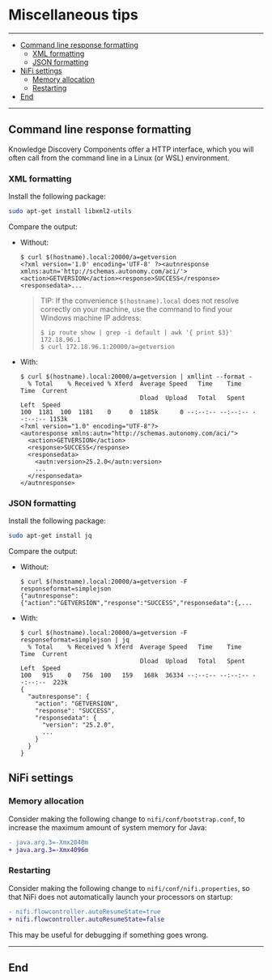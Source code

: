# Miscellaneous tips

---

- [Command line response formatting](#command-line-response-formatting)
  - [XML formatting](#xml-formatting)
  - [JSON formatting](#json-formatting)
- [NiFi settings](#nifi-settings)
  - [Memory allocation](#memory-allocation)
  - [Restarting](#restarting)
- [End](#end)

---

## Command line response formatting

Knowledge Discovery Components offer a HTTP interface, which you will often call from the command line in a Linux (or WSL) environment.

### XML formatting

Install the following package:

```sh
sudo apt-get install libxml2-utils
```

Compare the output:

- Without:
  
  ```bsh
  $ curl $(hostname).local:20000/a=getversion
  <?xml version='1.0' encoding='UTF-8' ?><autnresponse xmlns:autn='http://schemas.autonomy.com/aci/'><action>GETVERSION</action><response>SUCCESS</response><responsedata>...
  ```

  > TIP: If the convenience `$(hostname).local` does not resolve correctly on your machine, use the command to find your Windows machine IP address:
  >
  > ```bsh
  > $ ip route show | grep -i default | awk '{ print $3}'
  > 172.18.96.1
  > $ curl 172.18.96.1:20000/a=getversion
  > ```

- With:
  
  ```bsh
  $ curl $(hostname).local:20000/a=getversion | xmllint --format -
    % Total    % Received % Xferd  Average Speed   Time    Time     Time  Current
                                   Dload  Upload   Total   Spent    Left  Speed
  100  1181  100  1181    0     0  1185k      0 --:--:-- --:--:-- --:--:-- 1153k
  <?xml version="1.0" encoding="UTF-8"?>
  <autnresponse xmlns:autn="http://schemas.autonomy.com/aci/">
    <action>GETVERSION</action>
    <response>SUCCESS</response>
    <responsedata>
      <autn:version>25.2.0</autn:version>
      ...
    </responsedata>
  </autnresponse>
  ```

### JSON formatting

Install the following package:

```sh
sudo apt-get install jq
```

Compare the output:

- Without:
  
  ```bsh
  $ curl $(hostname).local:20000/a=getversion -F responseformat=simplejson
  {"autnresponse":{"action":"GETVERSION","response":"SUCCESS","responsedata":{,...
  ```

- With:
  
  ```bsh
  $ curl $(hostname).local:20000/a=getversion -F responseformat=simplejson | jq
    % Total    % Received % Xferd  Average Speed   Time    Time     Time  Current
                                   Dload  Upload   Total   Spent    Left  Speed
  100   915    0   756  100   159   168k  36334 --:--:-- --:--:-- --:--:--  223k
  {
    "autnresponse": {
      "action": "GETVERSION",
      "response": "SUCCESS",
      "responsedata": {
        "version": "25.2.0",
        ...
      }
    }
  }
  ```

## NiFi settings

### Memory allocation

Consider making the following change to `nifi/conf/bootstrap.conf`, to increase the maximum amount of system memory for Java:

```diff
- java.arg.3=-Xmx2048m
+ java.arg.3=-Xmx4096m
```

### Restarting

Consider making the following change to `nifi/conf/nifi.properties`, so that NiFi does not automatically launch your processors on startup:

```diff
- nifi.flowcontroller.autoResumeState=true
+ nifi.flowcontroller.autoResumeState=false
```

This may be useful for debugging if something goes wrong.

---

## End
